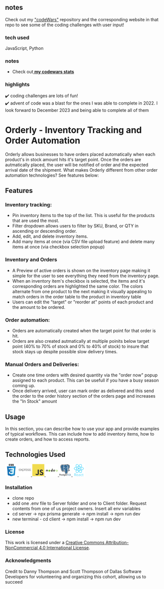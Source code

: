 

## notes

Check out my <a href="https://github.com/Brela/codeWars" target="_blank">"codeWars"</a> repository and the corresponding website in that repo to see some of the coding challenges with user input!

### tech used
JavaScript, Python

### notes
* Check out<a href="https://www.codewars.com/users/breland/stats" target="_blank"> __my codewars stats__</a>

### highlights
✔️ coding challenges are lots of fun!<br>
✔️ advent of code was a blast for the ones I was able to complete in 2022. I look forward to December 2023 and being able to complete all of them

# Orderly - Inventory Tracking and Order Automation
Orderly allows businesses to have orders placed automatically when each product's in stock amount hits it's target point. Once the orders are autmatically placed, the user will be notified of order and the expected arrival date of the shipment. What makes Orderly different from other order automation technologies? See features below:

## Features
### Inventory tracking:
- Pin inventory items to the top of the list. This is useful for the products that are used the most.
- Filter dropdown allows users to filter by SKU, Brand, or QTY in ascending or descending order.
- Add, edit, and delete inventory items. 
- Add many items at once (via CSV file upload feature) and delete many items at once (via checkbox selection popup)

### Inventory and Orders
- A Preview of active orders is shown on the inventory page making it simple for the user to see everything they need from the inventory page.
- When an inventory item's checkbox is selected, the items and it's corresponding orders are highlighted the same color. The colors alternate from one product to the next making it visually appealing to match orders in the order table to the product in inventory table 
- Users can edit the "target" or "reorder at" points of each product and the amount to be ordered.
### Order automation:
- Orders are automatically created when the target point for that order is hit. 
- Orders are also created autmatically at multiple poinits below target point (40% to 70% of stock and 0% to 40% of stock) to insure that stock stays up despite possible slow delivery times.
### Manual Orders and Deliveries:
- Create one time orders with desired quantity via the "order now" popup assigned to each product. This can be usefull if you have a busy season coming up.
- Once delivery arrived, user can mark order as delivered and this send the order to the order history section of the orders page and increases the "In Stock" amount

## Usage
In this section, you can describe how to use your app and provide examples of typical workflows. This can include how to add inventory items, how to create orders, and how to access reports.

## Technologies Used
<p align="left"> <a href="https://www.w3schools.com/css/" target="_blank" rel="noreferrer"> <img src="https://raw.githubusercontent.com/devicons/devicon/master/icons/css3/css3-original-wordmark.svg" alt="css3" width="40" height="40"/> </a> <a href="https://expressjs.com" target="_blank" rel="noreferrer"> <img src="https://raw.githubusercontent.com/devicons/devicon/master/icons/express/express-original-wordmark.svg" alt="express" width="40" height="40"/> </a> <a href="https://developer.mozilla.org/en-US/docs/Web/JavaScript" target="_blank" rel="noreferrer"> <img src="https://raw.githubusercontent.com/devicons/devicon/master/icons/javascript/javascript-original.svg" alt="javascript" width="40" height="40"/> </a> <a href="https://nodejs.org" target="_blank" rel="noreferrer"> <img src="https://raw.githubusercontent.com/devicons/devicon/master/icons/nodejs/nodejs-original-wordmark.svg" alt="nodejs" width="40" height="40"/> </a> <a href="https://www.postgresql.org" target="_blank" rel="noreferrer"> <img src="https://raw.githubusercontent.com/devicons/devicon/master/icons/postgresql/postgresql-original-wordmark.svg" alt="postgresql" width="40" height="40"/> </a> <a href="https://reactjs.org/" target="_blank" rel="noreferrer"> <img src="https://raw.githubusercontent.com/devicons/devicon/master/icons/react/react-original-wordmark.svg" alt="react" width="40" height="40"/> </a> </p>

### Installation
- clone repo
- add one .env file to Server folder and one to Client folder. Request contents from one of us project owners. Insert all env variables
- cd server -> npx prisma generate -> npm install -> npm run dev
- new terminal - cd client -> npm install -> npm run dev

### License
This work is licensed under a <a href="https://creativecommons.org/licenses/by-nc/4.0/legalcode" target="_blank">Creative Commons Attribution-NonCommercial 4.0 International License</a>.

### Acknowledgments
Credit to Danny Thompson and Scott Thompson of Dallas Software Developers for volunteering and organizing this cohort, allowing us to succeed
